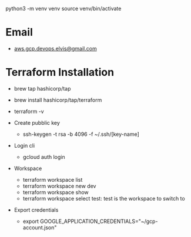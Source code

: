 

python3 -m venv venv
source venv/bin/activate

# Email
- aws.gcp.devops.elvis@gmail.com

# Terraform Installation
- brew tap hashicorp/tap
- brew install hashicorp/tap/terraform
- terraform -v

- Create pubblic key
    - ssh-keygen -t rsa -b 4096 -f ~/.ssh/[key-name]
- Login cli
    -  gcloud auth login
- Workspace
    - terraform workspace list
    - terraform workspace new dev
    - terraform workspace show
    - terraform workspace select test: test is the workspace to switch to
- Export credentials
    - export GOOGLE_APPLICATION_CREDENTIALS="~/gcp-account.json"


    
